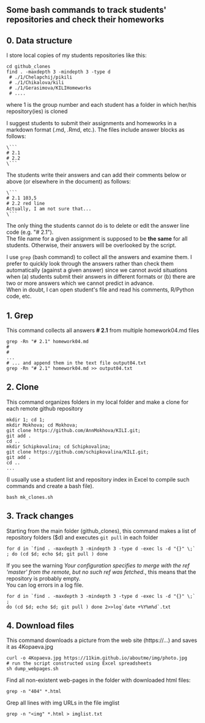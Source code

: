 ## Some bash commands to track students' repositories and check their homeworks

## 0. Data structure
   I store local copies of my students repositories like this:  
   ```
   cd github_clones
   find . -maxdepth 3 -mindepth 3 -type d
    # ./1/Chelapchij/pikili
    # ./1/Chikalova/kili
    # ./1/Gerasimova/KILIHomeworks
    # ....
  ```
  where 1 is the group number and each student has a folder in which her/his repository(ies) is cloned  
  
  I suggest students to submit their assignments and homeworks in a markdown format (.md, .Rmd, etc.). The files include answer blocks as follows:
  ```
  \```
  # 2.1 
  # 2.2
  \```
  ```
The students write their answers and can add their comments below or above (or elsewhere in the document) as follows:
  ```
  \```
  # 2.1 103,5
  # 2.2 red line
  Actually, I am not sure that...
  \```
  ```
The only thing the students cannot do is to delete or edit the answer line code (e.g. "# 2.1").  
The file name for a given assignment is supposed to be **the same** for all students. Otherwise, their answers will be overlooked by the script.  

I use `grep` (bash command) to collect all the answers and examine them. 
I prefer to quickly look through the answers rather than check them automatically (against a given answer) since we cannot avoid situations when (a) students submit their answers in different formats or (b) there are two or more answers which we cannot predict in advance.  
When in doubt, I can open student's file and read his comments, R/Python code, etc.

## 1. Grep  
This command collects all answers **# 2.1** from multiple homework04.md files  
```
grep -Rn "# 2.1" homework04.md
#
#
...
# ... and append them in the text file output04.txt
grep -Rn "# 2.1" homework04.md >> output04.txt 
```

## 2. Clone 
This command organizes folders in my local folder and make a clone for each remote github repository
```
mkdir 1; cd 1;
mkdir Mokhova; cd Mokhova; 
git clone https://github.com/AnnMokhova/KILI.git;
git add .
cd ..
mkdir Schipkovalina; cd Schipkovalina;
git clone https://github.com/schipkovalina/KILI.git;
git add .
cd ..
...
```
(I usually use a student list and repository index in Excel to compile such commands and create a bash file).  
```
bash mk_clones.sh
```

## 3. Track changes
Starting from the main folder (github_clones), this command makes a list of repository folders ($d) and executes `git pull` in each folder
```
for d in `find . -maxdepth 3 -mindepth 3 -type d -exec ls -d "{}" \;` ; do (cd $d; echo $d; git pull ) done
```
If you see the warning *Your configuration specifies to merge with the ref 'master' from the remote, but no such ref was fetched.*, this means that the repository is probably empty.  
You can log errors in a log file.
```
for d in `find . -maxdepth 3 -mindepth 3 -type d -exec ls -d "{}" \;` ;   
do (cd $d; echo $d; git pull ) done 2>>log`date +%Y%m%d`.txt
```

## 4. Download files
This command downloads a picture from the web site (https://...) and saves it as 4Kopaeva.jpg
```
curl -o 4Kopaeva.jpg https://11kim.github.io/aboutme/img/photo.jpg
# run the script constructed using Excel spreadsheets
sh dump_webpages.sh
```
Find all non-existent web-pages in the folder with downloaded html files:
```
grep -n "404" *.html
```
Grep all lines with img URLs in the file imglist
```
grep -n "<img" *.html > imglist.txt
```



